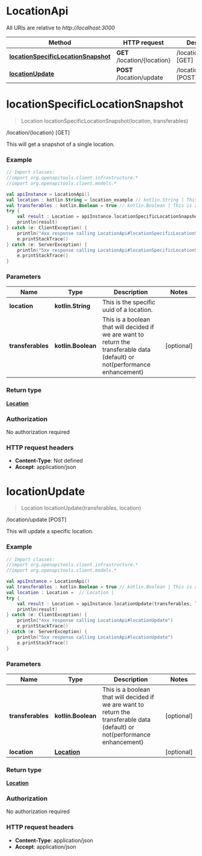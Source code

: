 # LocationApi

All URIs are relative to *http://localhost:3000*

Method | HTTP request | Description
------------- | ------------- | -------------
[**locationSpecificLocationSnapshot**](LocationApi.md#locationSpecificLocationSnapshot) | **GET** /location/{location} | /location/{location} [GET]
[**locationUpdate**](LocationApi.md#locationUpdate) | **POST** /location/update | /location/update [POST]


<a name="locationSpecificLocationSnapshot"></a>
# **locationSpecificLocationSnapshot**
> Location locationSpecificLocationSnapshot(location, transferables)

/location/{location} [GET]

This will get a snapshot of a single location.

### Example
```kotlin
// Import classes:
//import org.openapitools.client.infrastructure.*
//import org.openapitools.client.models.*

val apiInstance = LocationApi()
val location : kotlin.String = location_example // kotlin.String | This is the specific uuid of a location.
val transferables : kotlin.Boolean = true // kotlin.Boolean | This is a boolean that will decided if we are want to return the transferable data (default) or not(performance enhancement)
try {
    val result : Location = apiInstance.locationSpecificLocationSnapshot(location, transferables)
    println(result)
} catch (e: ClientException) {
    println("4xx response calling LocationApi#locationSpecificLocationSnapshot")
    e.printStackTrace()
} catch (e: ServerException) {
    println("5xx response calling LocationApi#locationSpecificLocationSnapshot")
    e.printStackTrace()
}
```

### Parameters

Name | Type | Description  | Notes
------------- | ------------- | ------------- | -------------
 **location** | **kotlin.String**| This is the specific uuid of a location. |
 **transferables** | **kotlin.Boolean**| This is a boolean that will decided if we are want to return the transferable data (default) or not(performance enhancement) | [optional]

### Return type

[**Location**](Location.md)

### Authorization

No authorization required

### HTTP request headers

 - **Content-Type**: Not defined
 - **Accept**: application/json

<a name="locationUpdate"></a>
# **locationUpdate**
> Location locationUpdate(transferables, location)

/location/update [POST]

This will update a specific location.

### Example
```kotlin
// Import classes:
//import org.openapitools.client.infrastructure.*
//import org.openapitools.client.models.*

val apiInstance = LocationApi()
val transferables : kotlin.Boolean = true // kotlin.Boolean | This is a boolean that will decided if we are want to return the transferable data (default) or not(performance enhancement)
val location : Location =  // Location | 
try {
    val result : Location = apiInstance.locationUpdate(transferables, location)
    println(result)
} catch (e: ClientException) {
    println("4xx response calling LocationApi#locationUpdate")
    e.printStackTrace()
} catch (e: ServerException) {
    println("5xx response calling LocationApi#locationUpdate")
    e.printStackTrace()
}
```

### Parameters

Name | Type | Description  | Notes
------------- | ------------- | ------------- | -------------
 **transferables** | **kotlin.Boolean**| This is a boolean that will decided if we are want to return the transferable data (default) or not(performance enhancement) | [optional]
 **location** | [**Location**](Location.md)|  | [optional]

### Return type

[**Location**](Location.md)

### Authorization

No authorization required

### HTTP request headers

 - **Content-Type**: application/json
 - **Accept**: application/json

